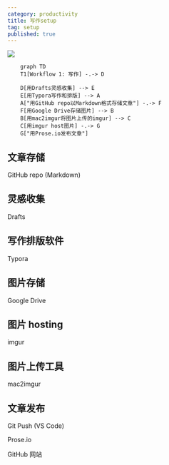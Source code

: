 ```yaml
---
category: productivity
title: 写作setup
tag: setup
published: true
---
```


![](https://goooooouwa.eu.org:8143/static/images/MfukOPo.png)

```mermaid
    graph TD
    T1[Workflow 1: 写作] -.-> D

    D[用Drafts灵感收集] --> E
    E[用Typora写作和排版] --> A
    A["用GitHub repo以Markdown格式存储文章"] -.-> F
    F[用Google Drive存储图片] --> B
    B[用mac2imgur将图片上传的imgur] --> C
    C[用imgur host图片] -.-> G
    G["用Prose.io发布文章"]
```

## 文章存储

GitHub repo (Markdown)

## 灵感收集

Drafts

## 写作排版软件

Typora

## 图片存储

Google Drive

## 图片 hosting

imgur

## 图片上传工具

mac2imgur

## 文章发布

Git Push (VS Code)

Prose.io

GitHub 网站

